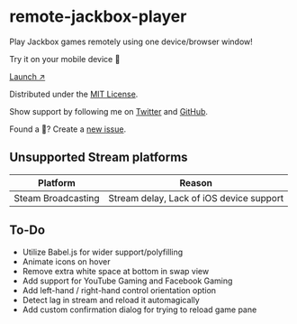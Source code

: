 # remote-jackbox-player

Play Jackbox games remotely using one device/browser window!

Try it on your mobile device 📲

[Launch ↗️](https://remote-jackbox-player.isaacyakl.com)

Distributed under the [MIT License](https://isaacyakl.github.io/remote-jackbox-player/LICENSE).

Show support by following me on [Twitter](https://www.twitter.com/isaacyakl) and [GitHub](https://github.com/isaacyakl).

Found a 🐛? Create a [new issue](https://github.com/isaacyakl/remote-jackbox-player/issues/new).

## Unsupported Stream platforms

| Platform           | Reason                                   |
| ------------------ | ---------------------------------------- |
| Steam Broadcasting | Stream delay, Lack of iOS device support |

## To-Do

-  Utilize Babel.js for wider support/polyfilling
-  Animate icons on hover
-  Remove extra white space at bottom in swap view
-  Add support for YouTube Gaming and Facebook Gaming
-  Add left-hand / right-hand control orientation option
-  Detect lag in stream and reload it automagically
-  Add custom confirmation dialog for trying to reload game pane
